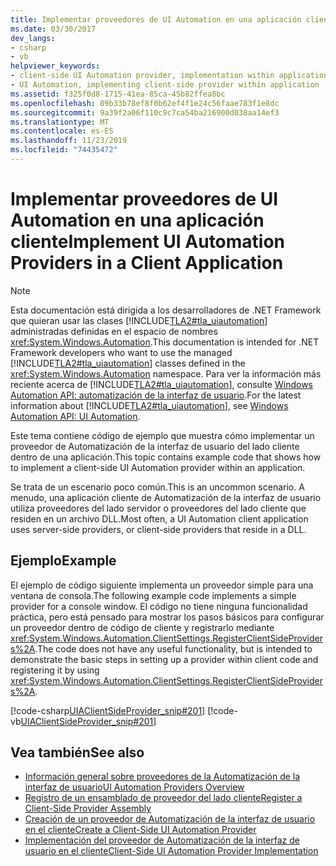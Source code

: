 ```yaml
---
title: Implementar proveedores de UI Automation en una aplicación cliente
ms.date: 03/30/2017
dev_langs:
- csharp
- vb
helpviewer_keywords:
- client-side UI Automation provider, implementation within applications
- UI Automation, implementing client-side provider within application
ms.assetid: f325f0d8-1715-41ea-85ca-45b82ffea8bc
ms.openlocfilehash: 09b33b78ef8f0b62ef4f1e24c56faae783f1e8dc
ms.sourcegitcommit: 9a39f2a06f110c9c7ca54ba216900d038aa14ef3
ms.translationtype: MT
ms.contentlocale: es-ES
ms.lasthandoff: 11/23/2019
ms.locfileid: "74435472"
---
```

# <a name="implement-ui-automation-providers-in-a-client-application"></a><span data-ttu-id="7b131-102">Implementar proveedores de UI Automation en una aplicación cliente</span><span class="sxs-lookup"><span data-stu-id="7b131-102">Implement UI Automation Providers in a Client Application</span></span>
> [!NOTE]
> <span data-ttu-id="7b131-103">Esta documentación está dirigida a los desarrolladores de .NET Framework que quieran usar las clases [!INCLUDE[TLA2#tla_uiautomation](../../../includes/tla2sharptla-uiautomation-md.md)] administradas definidas en el espacio de nombres <xref:System.Windows.Automation>.</span><span class="sxs-lookup"><span data-stu-id="7b131-103">This documentation is intended for .NET Framework developers who want to use the managed [!INCLUDE[TLA2#tla_uiautomation](../../../includes/tla2sharptla-uiautomation-md.md)] classes defined in the <xref:System.Windows.Automation> namespace.</span></span> <span data-ttu-id="7b131-104">Para ver la información más reciente acerca de [!INCLUDE[TLA2#tla_uiautomation](../../../includes/tla2sharptla-uiautomation-md.md)], consulte [Windows Automation API: automatización de la interfaz de usuario](/windows/win32/winauto/entry-uiauto-win32).</span><span class="sxs-lookup"><span data-stu-id="7b131-104">For the latest information about [!INCLUDE[TLA2#tla_uiautomation](../../../includes/tla2sharptla-uiautomation-md.md)], see [Windows Automation API: UI Automation](/windows/win32/winauto/entry-uiauto-win32).</span></span>  
  
 <span data-ttu-id="7b131-105">Este tema contiene código de ejemplo que muestra cómo implementar un proveedor de Automatización de la interfaz de usuario del lado cliente dentro de una aplicación.</span><span class="sxs-lookup"><span data-stu-id="7b131-105">This topic contains example code that shows how to implement a client-side UI Automation provider within an application.</span></span>  
  
 <span data-ttu-id="7b131-106">Se trata de un escenario poco común.</span><span class="sxs-lookup"><span data-stu-id="7b131-106">This is an uncommon scenario.</span></span> <span data-ttu-id="7b131-107">A menudo, una aplicación cliente de Automatización de la interfaz de usuario utiliza proveedores del lado servidor o proveedores del lado cliente que residen en un archivo DLL.</span><span class="sxs-lookup"><span data-stu-id="7b131-107">Most often, a UI Automation client application uses server-side providers, or client-side providers that reside in a DLL.</span></span>  
  
## <a name="example"></a><span data-ttu-id="7b131-108">Ejemplo</span><span class="sxs-lookup"><span data-stu-id="7b131-108">Example</span></span>  
 <span data-ttu-id="7b131-109">El ejemplo de código siguiente implementa un proveedor simple para una ventana de consola.</span><span class="sxs-lookup"><span data-stu-id="7b131-109">The following example code implements a simple provider for a console window.</span></span> <span data-ttu-id="7b131-110">El código no tiene ninguna funcionalidad práctica, pero está pensado para mostrar los pasos básicos para configurar un proveedor dentro de código de cliente y registrarlo mediante <xref:System.Windows.Automation.ClientSettings.RegisterClientSideProviders%2A>.</span><span class="sxs-lookup"><span data-stu-id="7b131-110">The code does not have any useful functionality, but is intended to demonstrate the basic steps in setting up a provider within client code and registering it by using <xref:System.Windows.Automation.ClientSettings.RegisterClientSideProviders%2A>.</span></span>  
  
 [!code-csharp[UIAClientSideProvider_snip#201](../../../samples/snippets/csharp/VS_Snippets_Wpf/UIAClientSideProvider_snip/CSharp/ClientImplementationProgram.cs#201)]
 [!code-vb[UIAClientSideProvider_snip#201](../../../samples/snippets/visualbasic/VS_Snippets_Wpf/UIAClientSideProvider_snip/visualbasic/clientimplementationprogram.vb#201)]  
  
## <a name="see-also"></a><span data-ttu-id="7b131-111">Vea también</span><span class="sxs-lookup"><span data-stu-id="7b131-111">See also</span></span>

- [<span data-ttu-id="7b131-112">Información general sobre proveedores de la Automatización de la interfaz de usuario</span><span class="sxs-lookup"><span data-stu-id="7b131-112">UI Automation Providers Overview</span></span>](ui-automation-providers-overview.md)
- [<span data-ttu-id="7b131-113">Registro de un ensamblado de proveedor del lado cliente</span><span class="sxs-lookup"><span data-stu-id="7b131-113">Register a Client-Side Provider Assembly</span></span>](register-a-client-side-provider-assembly.md)
- [<span data-ttu-id="7b131-114">Creación de un proveedor de Automatización de la interfaz de usuario en el cliente</span><span class="sxs-lookup"><span data-stu-id="7b131-114">Create a Client-Side UI Automation Provider</span></span>](create-a-client-side-ui-automation-provider.md)
- [<span data-ttu-id="7b131-115">Implementación del proveedor de Automatización de la interfaz de usuario en el cliente</span><span class="sxs-lookup"><span data-stu-id="7b131-115">Client-Side UI Automation Provider Implementation</span></span>](client-side-ui-automation-provider-implementation.md)
